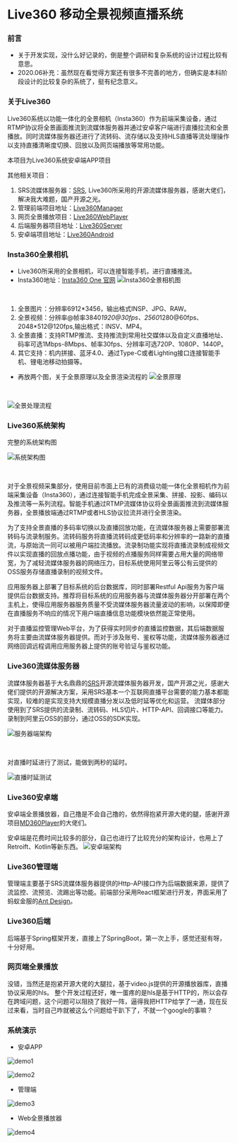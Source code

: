 # Live360 移动全景视频直播系统

### 前言

- 关于开发实现，没什么好记录的，倒是整个调研和复杂系统的设计过程比较有意思。
- 2020.06补充：虽然现在看觉得方案还有很多不完善的地方，但确实是本科阶段设计的比较复杂的系统了，挺有纪念意义。

### 关于Live360

Live360系统以功能一体化的全景相机（Insta360）作为前端采集设备，通过RTMP协议将全景画面推流到流媒体服务器并通过安卓客户端进行直播拉流和全景播放。同时流媒体服务器还进行了流转码、流存储以及支持HLS直播等流处理操作以支持直播清晰度切换、回放以及网页端播放等常用功能。

本项目为Live360系统安卓端APP项目

其他相关项目：
1. SRS流媒体服务器：[SRS](https://github.com/ossrs/srs), Live360所采用的开源流媒体服务器，感谢大佬们，解决我大难题，国产开源之光。
2. 管理前端项目地址：[Live360Manager](https://github.com/ZWboy97/Live360Manager)
1. 网页全景播放项目：[Live360WebPlayer](https://github.com/ZWboy97/Live360WebPlayer)
1. 后端服务器项目地址：[Live360Server](https://github.com/ZWboy97/live360Server)
1. 安卓端项目地址：[Live360Android](https://github.com/ZWboy97/Live360)

### Insta360全景相机
- Live360所采用的全景相机，可以连接智能手机，进行直播推流。
- Insta360地址：[Insta360 One 官网](https://www.insta360.com/product/insta360-one/)
![Insta360全景相机图](./imgs/insta360.png)

</br>

1)	全景图片：分辨率6912*3456，输出格式INSP、JPG、RAW。
2)	全景视频：分辨率@帧率3840*1920@30fps、2560*1280@60fps、 2048*512@120fps,输出格式：INSV、MP4。
3)	全景直播：支持RTMP推流、支持推流到常用社交媒体以及自定义直播地址、码率可选1Mbps-8Mbps、帧率30fps、分辨率可选720P、1080P、1440P。
4)	其它支持：机内拼接、蓝牙4.0、通过Type-C或者Lighting接口连接智能手机、锂电池移动拍摄等。

- 再放两个图，关于全景原理以及全景渲染流程的
![全景原理](./imgs/panoramic_principle.png)
</br>

![全景处理流程](./imgs/panoramic_process.png)
</br>

### Live360系统架构
完整的系统架构图

![系统架构图](./imgs/system_arch.png)

</br>

对于全景视频采集部分，使用目前市面上已有的消费级功能一体化全景相机作为前端采集设备（Insta360），通过连接智能手机完成全景采集、拼接、投影、编码以及推流等一系列流程。智能手机通过RTMP流媒体协议将全景画面推流到流媒体服务器，全景播放端通过RTMP或者HLS协议拉流并进行全景渲染。

为了支持全景直播的多码率切换以及直播回放功能，在流媒体服务器上需要部署流转码与流录制服务。流转码服务将直播流转码成更低码率和分辨率的一路新的直播流，与原始流一同可以被用户端拉流播放。流录制功能实现将直播流录制成视频文件以实现直播的回放点播功能，由于视频的点播服务同样需要占用大量的网络带宽，为了减轻流媒体服务器的网络压力，目标系统使用阿里云等公有云提供的OSS服务存储直播录制的视频文件。

应用服务器上部署了目标系统的后台数据库，同时部署Restful Api服务为客户端提供后台数据支持。推荐将目标系统的应用服务器与流媒体服务器分开部署在两个主机上，使得应用服务器服务质量不受流媒体服务器流量波动的影响，以保障即便在直播服务不响应的情况下用户端直播信息功能模块依然能正常使用。

对于直播监控管理Web平台，为了获得实时同步的直播监控数据，其后端数据服务将主要由流媒体服务器提供。而对于涉及账号、鉴权等功能，流媒体服务器通过网络回调远程调用应用服务器上提供的账号验证与鉴权功能。


### Live360流媒体服务器
流媒体服务器基于大名鼎鼎的[SRS](https://github.com/ossrs/srs)开源流媒体服务器开发，国产开源之光，感谢大佬们提供的开源解决方案，采用SRS基本一个互联网直播平台需要的能力基本都能实现，较难的是实现支持大规模直播分发以及低时延等优化和运营。
流媒体部分使用到了SRS提供的流录制、流转码、HLS切片、HTTP-API、回调接口等能力。录制到阿里云OSS的部分，通过OSS的SDK实现。

![服务器端架构](./imgs/server_arch.png)

</br>

对直播时延进行了测试，能做到两秒的延时。

![直播时延测试](./imgs/demo5.png)


### Live360安卓端
安卓端全景播放器，自己撸是不会自己撸的，依然得抱紧开源大佬的腿，感谢开源项目[MD360Player](https://github.com/ashqal/MD360Player4Android)的大佬们。

安卓端是花费时间比较多的部分，自己也进行了比较充分的架构设计，也用上了Retroift、Kotlin等新东西。
![安卓端架构](./imgs/android_arch.png)


### Live360管理端
管理端主要基于SRS流媒体服务器提供的Http-API接口作为后端数据来源，提供了流监控、流预览、流踢出等功能。前端部分采用React框架进行开发，界面采用了蚂蚁金服的[Ant Design](https://ant.design/index-cn)。

### Live360后端
后端基于Spring框架开发，直接上了SpringBoot，第一次上手，感觉还挺有呀，十分好用。

### 网页端全景播放
没错，当然还是抱紧开源大佬的大腿拉，基于video.js提供的开源播放器库，直播协议采用的hls。
整个开发过程还好，唯一蛋疼的是hls是基于HTTP的，所以会存在跨域问题，这个问题可以阻挠了我好一阵，逼得我把HTTP给学了一通，现在反过来看，当时自己咋就被这么个问题给干趴下了，不就一个google的事嘛？

### 系统演示
- 安卓APP

![demo1](./imgs/demo1.png)
</br>

![demo2](./imgs/demo2.png)

- 管理端

![demo3](./imgs/demo3.png)

- Web全景播放器

![demo4](./imgs/demo4.png)
